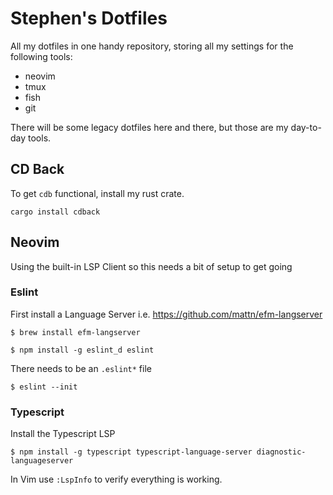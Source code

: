 Stephen's Dotfiles
==================

All my dotfiles in one handy repository, storing all my settings for the following tools:

 * neovim
 * tmux
 * fish
 * git

There will be some legacy dotfiles here and there, but those are my day-to-day tools.

## CD Back

To get `cdb` functional, install my rust crate.

```
cargo install cdback
```

## Neovim

Using the built-in LSP Client so this needs a bit of setup to get going

### Eslint

First install a Language Server i.e. https://github.com/mattn/efm-langserver

```
$ brew install efm-langserver
```

```
$ npm install -g eslint_d eslint
```

There needs to be an `.eslint*` file

```
$ eslint --init
```

### Typescript

Install the Typescript LSP
```
$ npm install -g typescript typescript-language-server diagnostic-languageserver
```

In Vim use `:LspInfo` to verify everything is working.
